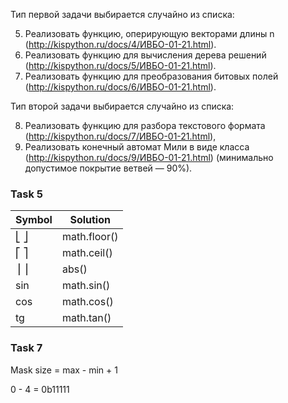 Тип первой задачи выбирается случайно из списка:

5. Реализовать функцию, оперирующую векторами длины n (http://kispython.ru/docs/4/ИВБО-01-21.html).
6. Реализовать функцию для вычисления дерева решений (http://kispython.ru/docs/5/ИВБО-01-21.html).
7. Реализовать функцию для преобразования битовых полей (http://kispython.ru/docs/6/ИВБО-01-21.html).

Тип второй задачи выбирается случайно из списка:

8. Реализовать функцию для разбора текстового формата (http://kispython.ru/docs/7/ИВБО-01-21.html),
10. Реализовать конечный автомат Мили в виде класса (http://kispython.ru/docs/9/ИВБО-01-21.html)
    (минимально допустимое покрытие ветвей — 90%).

### Task 5

| Symbol | Solution     |
|--------|--------------|
| ⎣ ⎦    | math.floor() |
| ⎡  ⎤   | math.ceil()  |
| ⎥ ⎥    | abs()        |
| sin    | math.sin()   |
| cos    | math.cos()   |
| tg     | math.tan()   |

### Task 7

Mask size = max - min + 1

0 - 4 = 0b11111
